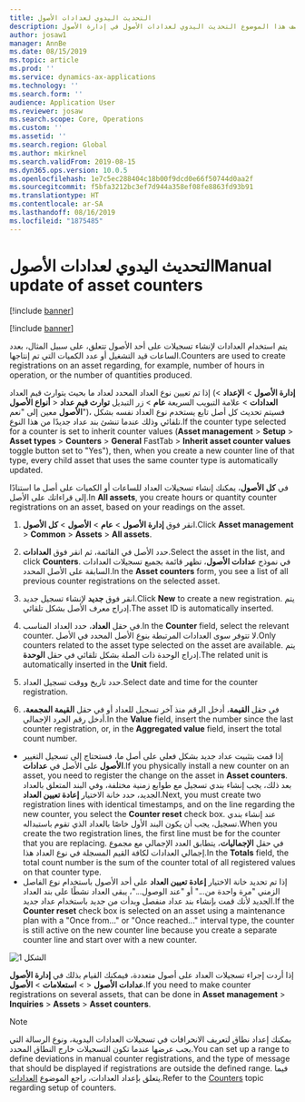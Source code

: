 ```yaml
---
title: التحديث اليدوي لعدادات الأصول
description: يصف هذا الموضوع التحديث اليدوي لعدادات الأصول‬ في إدارة الأصول.
author: josaw1
manager: AnnBe
ms.date: 08/15/2019
ms.topic: article
ms.prod: ''
ms.service: dynamics-ax-applications
ms.technology: ''
ms.search.form: ''
audience: Application User
ms.reviewer: josaw
ms.search.scope: Core, Operations
ms.custom: ''
ms.assetid: ''
ms.search.region: Global
ms.author: mkirknel
ms.search.validFrom: 2019-08-15
ms.dyn365.ops.version: 10.0.5
ms.openlocfilehash: 1e7c5ec288404c18b00f9dcd0e66f50744d0aa2f
ms.sourcegitcommit: f5bfa3212bc3ef7d944a358ef08fe8863fd93b91
ms.translationtype: HT
ms.contentlocale: ar-SA
ms.lasthandoff: 08/16/2019
ms.locfileid: "1875485"
---
```

# <a name="manual-update-of-asset-counters"></a><span data-ttu-id="dd24e-103">التحديث اليدوي لعدادات الأصول</span><span class="sxs-lookup"><span data-stu-id="dd24e-103">Manual update of asset counters</span></span>

[!include [banner](../../includes/banner.md)]

[!include [banner](../../includes/preview-banner.md)]


<span data-ttu-id="dd24e-104">يتم استخدام العدادات لإنشاء تسجيلات على أحد الأصول تتعلق، على سبيل المثال، بعدد الساعات قيد التشغيل أو عدد الكميات التي تم إنتاجها.</span><span class="sxs-lookup"><span data-stu-id="dd24e-104">Counters are used to create registrations on an asset regarding, for example, number of hours in operation, or the number of quantities produced.</span></span>

<span data-ttu-id="dd24e-105">إذا تم تعيين نوع العداد المحدد لعداد ما بحيث يتوارث قيم العداد (**إدارة الأصول** > **الإعداد** > **أنواع الأصول‏‎** > **العدادات** > علامة التبويب السريعة **عام** > زر التبديل **توارث قيم عداد الأصول** معين إلى "نعم")، فسيتم تحديث كل أصل تابع يستخدم نوع العداد نفسه بشكل تلقائي وذلك عندما تنشئ بند عداد جديدًا من هذا النوع.</span><span class="sxs-lookup"><span data-stu-id="dd24e-105">If the counter type selected for a counter is set to inherit counter values (**Asset management** > **Setup** > **Asset types** > **Counters** > **General** FastTab > **Inherit asset counter values** toggle button set to "Yes"), then, when you create a new counter line of that type, every child asset that uses the same counter type is automatically updated.</span></span>

<span data-ttu-id="dd24e-106">في **كل الأصول**، يمكنك إنشاء تسجيلات العداد للساعات أو الكميات على أصل ما استنادًا إلى قراءاتك على الأصل.</span><span class="sxs-lookup"><span data-stu-id="dd24e-106">In **All assets**, you create hours or quantity counter registrations on an asset, based on your readings on the asset.</span></span>

1. <span data-ttu-id="dd24e-107">انقر فوق **إدارة الأصول** > **عام** > **الأصول** > **كل الأصول**.</span><span class="sxs-lookup"><span data-stu-id="dd24e-107">Click **Asset management** > **Common** > **Assets** > **All assets**.</span></span>

2. <span data-ttu-id="dd24e-108">حدد الأصل في القائمة، ثم انقر فوق **العدادات**.</span><span class="sxs-lookup"><span data-stu-id="dd24e-108">Select the asset in the list, and click **Counters**.</span></span> <span data-ttu-id="dd24e-109">في نموذج **عدادات الأصول**، تظهر قائمة بجميع تسجيلات العدادات السابقة على الأصل المحدد.</span><span class="sxs-lookup"><span data-stu-id="dd24e-109">In the **Asset counters** form, you see a list of all previous counter registrations on the selected asset.</span></span>

3. <span data-ttu-id="dd24e-110">انقر فوق **جديد** لإنشاء تسجيل جديد.</span><span class="sxs-lookup"><span data-stu-id="dd24e-110">Click **New** to create a new registration.</span></span> <span data-ttu-id="dd24e-111">يتم إدراج معرف الأصل بشكل تلقائي.</span><span class="sxs-lookup"><span data-stu-id="dd24e-111">The asset ID is automatically inserted.</span></span>

4. <span data-ttu-id="dd24e-112">في حقل **العداد**، حدد العداد المناسب.</span><span class="sxs-lookup"><span data-stu-id="dd24e-112">In the **Counter** field, select the relevant counter.</span></span> <span data-ttu-id="dd24e-113">لا تتوفر سوى العدادات المرتبطة بنوع الأصل المحدد في الأصل.</span><span class="sxs-lookup"><span data-stu-id="dd24e-113">Only counters related to the asset type selected on the asset are available.</span></span> <span data-ttu-id="dd24e-114">يتم إدراج الوحدة ذات الصلة بشكل تلقائي في حقل **الوحدة**.</span><span class="sxs-lookup"><span data-stu-id="dd24e-114">The related unit is automatically inserted in the **Unit** field.</span></span>

5. <span data-ttu-id="dd24e-115">حدد تاريخ ووقت تسجيل العداد.</span><span class="sxs-lookup"><span data-stu-id="dd24e-115">Select date and time for the counter registration.</span></span>

6. <span data-ttu-id="dd24e-116">في حقل **القيمة**، أدخل الرقم منذ آخر تسجيل للعداد أو في حقل **القيمة المجمعة**، أدخل رقم الجرد الإجمالي.</span><span class="sxs-lookup"><span data-stu-id="dd24e-116">In the **Value** field, insert the number since the last counter registration, or, in the **Aggregated value** field, insert the total count number.</span></span>

- <span data-ttu-id="dd24e-117">إذا قمت بتثبيت عداد جديد بشكل فعلي على أصل ما، فستحتاج إلى تسجيل التغيير على الأصل في **عدادات‏‎ الأصول**.</span><span class="sxs-lookup"><span data-stu-id="dd24e-117">If you physically install a new counter on an asset, you need to register the change on the asset in **Asset counters**.</span></span> <span data-ttu-id="dd24e-118">بعد ذلك، يجب إنشاء بندي تسجيل مع طوابع زمنية مختلفة، وفي البند المتعلق بالعداد الجديد، حدد خانة الاختيار **إعادة تعيين العداد**.</span><span class="sxs-lookup"><span data-stu-id="dd24e-118">Next, you must create two registration lines with identical timestamps, and on the line regarding the new counter, you select the **Counter reset** check box.</span></span> <span data-ttu-id="dd24e-119">عند إنشاء بندي تسجيل، يجب أن يكون البند الأول خاصًا بالعداد الذي تقوم باستبداله.</span><span class="sxs-lookup"><span data-stu-id="dd24e-119">When you create the two registration lines, the first line must be for the counter that you are replacing.</span></span> <span data-ttu-id="dd24e-120">في حقل **الإجماليات**، يتطابق العدد الإجمالي مع مجموع إجمالي العدادات لكافة القيم المسجلة في نوع العداد هذا.</span><span class="sxs-lookup"><span data-stu-id="dd24e-120">In the **Totals** field, the total count number is the sum of the counter total of all registered values on that counter type.</span></span>  
- <span data-ttu-id="dd24e-121">إذا تم تحديد خانة الاختيار **إعادة تعيين العداد** على أحد الأصول باستخدام نوع الفاصل الزمني "مرة واحدة من..." أو "عند الوصول..."، يبقى العداد نشطًا على بند العداد الجديد لأنك قمت بإنشاء بند عداد منفصل وبدأت من جديد باستخدام عداد جديد.</span><span class="sxs-lookup"><span data-stu-id="dd24e-121">If the **Counter reset** check box is selected on an asset using a maintenance plan with a "Once from..." or "Once reached..." interval type, the counter is still active on the new counter line because you create a separate counter line and start over with a new counter.</span></span>

![الشكل 1](media/11-work-orders.png)


<span data-ttu-id="dd24e-123">إذا أردت إجراء تسجيلات العداد على أصول متعددة، فيمكنك القيام بذلك في **إدارة الأصول** > **استعلامات** > **الأصول‏‎** > **عدادات الأصول‏‎**.</span><span class="sxs-lookup"><span data-stu-id="dd24e-123">If you need to make counter registrations on several assets, that can be done in **Asset management** > **Inquiries** > **Assets** > **Asset counters**.</span></span>

>[!NOTE]
><span data-ttu-id="dd24e-124">يمكنك إعداد نطاق لتعريف الانحرافات في تسجيلات العدادات اليدوية، ونوع الرسالة التي يجب عرضها عندما تكون التسجيلات خارج النطاق المحدد.</span><span class="sxs-lookup"><span data-stu-id="dd24e-124">You can set up a range to define deviations in manual counter registrations, and the type of message that should be displayed if registrations are outside the defined range.</span></span> <span data-ttu-id="dd24e-125">فيما يتعلق بإعداد العدادات، راجع الموضوع [العدادات](../setup-for-objects/counters.md).</span><span class="sxs-lookup"><span data-stu-id="dd24e-125">Refer to the [Counters](../setup-for-objects/counters.md) topic regarding setup of counters.</span></span>

